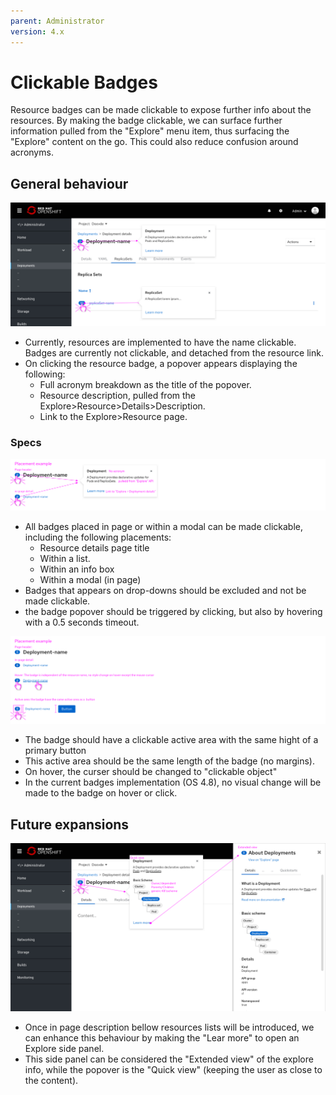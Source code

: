 ```yaml
---
parent: Administrator
version: 4.x
---
```


# Clickable Badges

Resource badges can be made clickable to expose further info about the resources.
By making the badge clickable, we can surface further information pulled from the "Explore" menu item, thus surfacing the "Explore" content on the go.
This could also reduce confusion around acronyms.



## General behaviour
![Clicking on a badge](img/Clickable-Badge-00.png)
* Currently, resources are implemented to have the name clickable. Badges are currently not clickable, and detached from the resource link.    
* On clicking the resource badge, a popover appears displaying the following:
  * Full acronym breakdown as the title of the popover.
  * Resource description, pulled from the Explore>Resource>Details>Description.
  * Link to the Explore>Resource page.

### Specs

![img](img/Clickable-Badge-02.png)
* All badges placed in page or within a modal can be made clickable, including the following placements:
  * Resource details page title
  * Within a list.
  * Within an info box
  * Within a modal (in page)
* Badges that appears on drop-downs should be excluded and not be made clickable.
* the badge popover should be triggered by clicking, but also by hovering with a 0.5 seconds timeout.

![img](img/Clickable-Badge-01.png)
* The badge should have a clickable active area with the same hight of a primary button
* This active area should be the same length of the badge (no margins).
* On hover, the curser should be changed to "clickable object"
* In the current badges implementation (OS 4.8), no visual change will be made to the badge on hover or click.


## Future expansions
![img](img/Clickable-Badge-03.png)
* Once in page description bellow resources lists will be introduced, we can enhance this behaviour by making the "Lear more" to open an Explore side panel.
* This side panel can be considered the "Extended view" of  the explore info, while the popover is the "Quick view" (keeping the user as close to the content).
